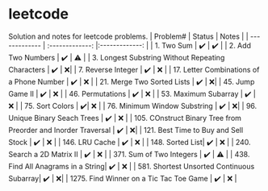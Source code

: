 # leetcode
Solution and notes for leetcode problems.
| Problem#  | Status | Notes |
| ------------- | :-------------: |:-------------: |
| 1. Two Sum  | :heavy_check_mark:  | :heavy_check_mark: |
| 2. Add Two Numbers  | :heavy_check_mark:  | :warning: |
| 3. Longest Substring Without  Repeating Characters | :heavy_check_mark: | :x:|
| 7. Reverse Integer | :heavy_check_mark: | :x: |
| 17. Letter Combinations of a Phone Number | :heavy_check_mark: | :x: |
| 21. Merge Two Sorted Lists | :heavy_check_mark: | :x:|
| 45. Jump Game II | :heavy_check_mark: | :x: | 
| 46. Permutations | :heavy_check_mark: | :x: |
| 53. Maximum Subarray | :heavy_check_mark: | :x: |
| 75. Sort Colors | :heavy_check_mark:| :x: |
| 76. Minimum Window Substring | :heavy_check_mark: | :x:|
| 96. Unique Binary Seach Trees | :heavy_check_mark: | :x: |
| 105. COnstruct Binary Tree from Preorder and Inorder Traversal | :heavy_check_mark: | :x:|
| 121. Best Time to Buy and Sell Stock | :heavy_check_mark: | :x: |
| 146. LRU Cache | :heavy_check_mark: | :x: |
| 148. Sorted List| :heavy_check_mark: | :x: |
| 240. Search a 2D Matrix II | :heavy_check_mark: | :x: | 
| 371. Sum of Two Integers | :heavy_check_mark: | :warning: |
| 438. Find All Anagrams in a String| :heavy_check_mark: | :x: | 
| 581. Shortest Unsorted Continuous Subarray| :heavy_check_mark: | :x:|
| 1275. Find Winner on a Tic Tac Toe Game | :heavy_check_mark: | :x: | 


